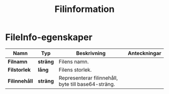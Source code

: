﻿---
title: Filinformation
second_title: Aspose.Cells Cloud Documen
linktitle: Filinformation
type: docs
url: /sv/file-info/
keywords: File Information
description: Aspose.Cells Cloud REST API stöder hämta Excel-filer till olika typer av filformat. SDK stöder olika typer av utvecklingsspråk. Dessa inkluderar Android, C#, Go, Java, NodeJS, Perl, PHP, Python, Ruby och Swift.
weight: 79
kwords: Excel, Office Moln, REST API, Kalkylblad, PDF, CSV, Json, Markdown, Sparalternativ
---
# FileInfo-egenskaper

Namn | Typ | Beskrivning | Anteckningar
------------ | ------------- | ------------- | -------------
**Filnamn** | **sträng** | Filens namn. |
**Filstorlek** | **lång** | Filens storlek. |
**Filinnehåll** | **sträng**|Representerar filinnehåll, byte till base64-sträng.
